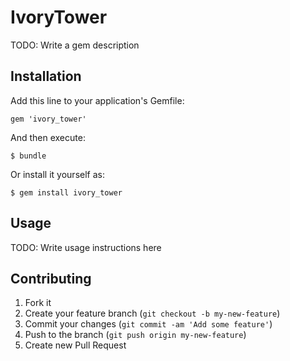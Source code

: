 # IvoryTower

TODO: Write a gem description

## Installation

Add this line to your application's Gemfile:

    gem 'ivory_tower'

And then execute:

    $ bundle

Or install it yourself as:

    $ gem install ivory_tower

## Usage

TODO: Write usage instructions here

## Contributing

1. Fork it
2. Create your feature branch (`git checkout -b my-new-feature`)
3. Commit your changes (`git commit -am 'Add some feature'`)
4. Push to the branch (`git push origin my-new-feature`)
5. Create new Pull Request
